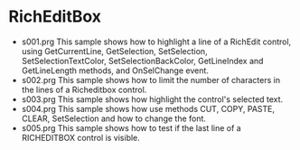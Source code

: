 # RichEditBox

* s001.prg This sample shows how to highlight a line of a RichEdit control, using GetCurrentLine, GetSelection, SetSelection, SetSelectionTextColor, SetSelectionBackColor, GetLineIndex and GetLineLength methods, and OnSelChange event.
* s002.prg This sample shows how to limit the number of characters in the lines of a Richeditbox control.
* s003.prg This sample shows how highlight the control's selected text.
* s004.prg This sample shows how use methods CUT, COPY, PASTE, CLEAR, SetSelection and how to change the font.
* s005.prg This sample shows how to test if the last line of a RICHEDITBOX control is visible.
